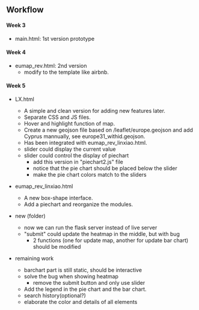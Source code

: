 ## Workflow

#### Week 3
- main.html: 1st version prototype

#### Week 4
- eumap_rev.html: 2nd version
    + modify to the template like airbnb.

#### Week 5
- LX.html
    + A simple and clean version for adding new features later.
    + Separate CSS and JS files.
    + Hover and highlight function of map.
    + Create a new geojson file based on /leaflet/europe.geojson and add Cyprus mannually, see europe31_withid.geojson.
    + Has been integrated with eumap_rev_linxiao.html.
    + slider could display the current value
    + slider could control the display of piechart
        * add this version in "piechart2.js" file
        * notice that the pie chart should be placed below the slider
        * make the pie chart colors match to the sliders

- eumap_rev_linxiao.html
    + A new box-shape interface.
    + Add a piechart and reorganize the modules.

- new (folder)
    + now we can run the flask server instead of live server
    + "submit" could update the heatmap in the middle, but with bug
        * 2 functions (one for update map, another for update bar chart) should be modified

- remaining work
    + barchart part is still static, should be interactive
    + solve the bug when showing heatmap
        * remove the submit button and only use slider
    + Add the legend in the pie chart and the bar chart.
    + search history(optional?)
    + elaborate the color and details of all elements